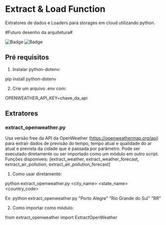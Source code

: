# Extract & Load Function

Extratores de dados e Loaders para storages em cloud utilizando python.

#Futuro desenho da arquitetura#

![Badge](https://img.shields.io/badge/status-em%20desenvolvimento-yellow)
![Badge](https://img.shields.io/badge/license-MIT-blue)

## Pré requisitos

1. Instalar python-dotenv:

pip install python-dotenv

2. Crie um arquivo .env com:

OPENWEATHER_API_KEY=chave_da_api


## Extratores

### extract_openweather.py 

Usa versão free da API da OpenWeather (https://openweathermap.org/api) para extrair dados de previsão do tempo, tempo atual e qualidade do ar atual e prevista da cidade que é passada por parâmetro.
Pode ser executado diretamente ou ser importado como um módulo em outro script.
Funções disponíveis: [extract_weather, extract_weather_forecast, extract_air_pollution, extract_air_pollution_forecast]

1. Como usar diretamente: 

python extract_openweather.py <city_name> <state_name> <country_code>

Ex: python extract_openweather.py "Porto Alegre" "Rio Grande do Sul" "BR"

2. Como importar como módulo:

from extract_openweather import ExtractOpenWeather